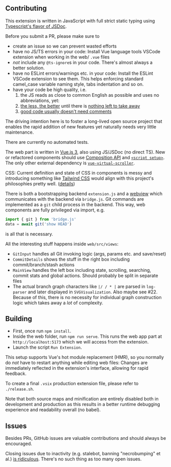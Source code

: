 ## Contributing

This extension is written in JavaScript with full strict static typing using [Typescript's flavor of JSDoc](https://www.typescriptlang.org/docs/handbook/jsdoc-supported-types.html).

Before you submit a PR, please make sure to
- create an issue so we can prevent wasted efforts
- have no JS/TS errors in your code: Install Vue language tools VSCode extension when working in the web/ `.vue` files
- *not* include any `@ts-ignore`s in your code. There's almost always a better solution.
- have no ESLint errors/warnings etc. in your code: Install the ESLint VSCode extension to see them. This helps enforcing standard camel_case variable naming style, tabs indentation and so on.
- have your code be high quality, i.e.
  1. the JS reads as close to common English as possible and uses no abbreviations, yet:
  1. [the less, the better](https://blog.codinghorror.com/the-best-code-is-no-code-at-all/) until there is [nothing left to take away](http://prettyprint.me/prettyprint.me/2009/10/02/the-joy-of-deleting-code/index.html)
  1. [good code usually doesn't need comments](https://blog.codinghorror.com/coding-without-comments)

The driving intention here is to foster a long-lived open source project that enables the rapid addition of new features yet naturally needs very little maintenance.

There are currently no automated tests.

The web part is written in [Vue.js 3](https://vuejs.org/guide/introduction.html), also using JS/JSDoc (no direct TS). New or refactored components should use [Composition API](https://vuejs.org/guide/extras/composition-api-faq.html) and [`<script setup>`](https://vuejs.org/api/sfc-script-setup). The only other external dependency is [`vue-virtual-scroller`](https://github.com/Akryum/vue-virtual-scroller/tree/next/packages/vue-virtual-scroller).

CSS: Current definition and state of CSS in components is messy and introducing something like [Tailwind CSS](https://tailwindcss.com/) would align with this project's philosophies pretty well. ([details](https://github.com/phil294/GitLG/issues/62#issuecomment-2028448964))

There is both a bootstrapping backend `extension.js` and a [webview](https://code.visualstudio.com/api/extension-guides/webview) which communicates with the backend via `bridge.js`. Git commands are implemented as a `git` child process in the backend. This way, web components are fully privileged via import, e.g.
```js
import { git } from 'bridge.js'
data = await git('show HEAD')
```
is all that is necessary.

All the interesting stuff happens inside `web/src/views`:
- `GitInput` handles all Git invoking logic (args, params etc. and save/reset)
- `CommitDetails` shows the stuff in the right box including commit/branch/stash actions
- `MainView` handles the left box including state, scrolling, searching, commit stats and global actions. Should probably be split in separate files
- The actual branch graph characters like `|/ / * |` are parsed in `log-parser` and later displayed in `SVGVisualization`. Also maybe see #22. Because of this, there is no necessity for individual graph construction logic which takes away a *lot* of complexity.

## Building

- First, once run `npm install`.
- Inside the web folder, run `npm run serve`. This runs the web app part at `http://localhost:5173` which we will access from the extension.
- Launch the script `Run Extension`.

This setup supports Vue's hot module replacement (HMR), so you normally do *not* have to restart anything while editing web files: Changes are immediately reflected in the extension's interface, allowing for rapid feedback.

To create a final `.vsix` production extension file, please refer to `./release.sh`.

Note that both source maps and minification are entirely disabled both in development and production as this results in a better runtime debugging experience and readability overall (no babel).

## Issues

Besides PRs, GitHub issues are valuable contributions and should always be encouraged.

Closing issues due to inactivity (e.g. stalebot, banning "necrobumping" et al.) [is ridiculous](https://news.ycombinator.com/item?id=39886195). There's no such thing as too many open issues.